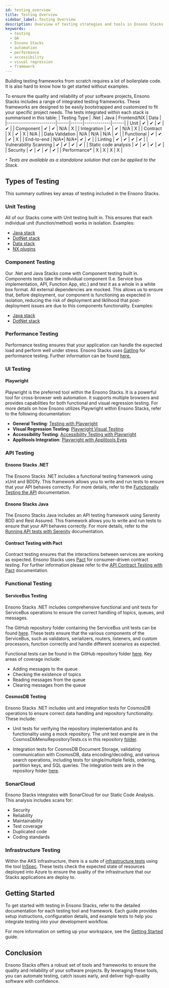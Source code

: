 ```yaml
---
id: testing_overview
title: Testing Overview
sidebar_label: Testing Overview
description: Overview of testing strategies and tools in Ensono Stacks
keywords:
  - testing
  - QA
  - Ensono Stacks
  - automation
  - performance
  - accessibility
  - visual regression
  - framework
---
```


Building testing frameworks from scratch requires a lot of boilerplate code. It is also hard to know how to get started without examples.

To ensure the quality and reliability of your software projects, Ensono Stacks includes a range of integrated testing frameworks. These frameworks are designed to be easily bootstrapped and customized to fit your specific project needs. The tests integrated within each stack is summarised in this table:
| Testing Type           | .Net | Java | Frontend/NX | Data |
|------------------------|------|------|-------------|------|
| Unit                   | ✔    | ✔    | ✔           | ✔    |
| Component              | ✔    | ✔    | N/A         | X     |
| Integration            | ✔    | ✔    | N/A         | X     |
| Contract               | X    | ✔     | X           | N/A   |
| Data Validation        | N/A  | N/A   | N/A         | ✔     |
| Functional             | ✔    | ✔    | ✔           | X     |
| End-to-end             | N/A*| N/A*| ✔           | ✔    |
| Linting                | ✔    | ✔    | ✔           | ✔    |
| Vulnerability Scanning | ✔    | ✔    | ✔           | ✔    |
| Static code analysis   | ✔    | ✔    | ✔           | ✔    |
| Security               | ✔    | ✔    | ✔           | ✔    |
| Performance*         | X    | X     | X           | X     |

`*` _Tests are available as a standalone solution that can be applied to the Stack._

## Types of Testing

This summary outlines key areas of testing included in the Ensono Stacks.

### Unit Testing
All of our Stacks come with Unit testing built in. This ensures that each individual unit (function/method) works in isolation.
Examples:
- [Java stack](https://github.com/Ensono/stacks-java/blob/master/java/src/test/java/com/amido/stacks/workloads/menu/api/v1/CategoryControllerTest.java)
- [DotNet stack](https://github.com/Ensono/stacks-dotnet/tree/master/src/cqrs/src/api/xxENSONOxx.xxSTACKSxx.API.UnitTests)
- [Data stack](https://github.com/Ensono/stacks-data/tree/main/tests/unit)
- [NX plugins](https://github.com/Ensono/stacks-nx-plugins/blob/main/e2e/rest-client-e2e/tests/rest-client.spec.ts)

### Component Testing
Our .Net and Java Stacks come with Component testing built in. Components tests take the individual component (I.e. Service bus implementation, API, Function App, etc.) and test it as a whole in a white box format. All external dependencies are mocked.
This allows us to ensure that, before deployment, our component is functioning as expected in isolation, reducing the risk of deployment and liklihood that post-deployment issues are due to this components functionality.
Examples:
- [Java stack](https://github.com/Ensono/stacks-java/blob/master/java/src/test/java/com/amido/stacks/workloads/actuator/ActuatorTest.java)
- [DotNet stack](https://github.com/Ensono/stacks-dotnet/tree/master/src/cqrs/src/api/xxENSONOxx.xxSTACKSxx.API.ComponentTests)


### Performance Testing

Performance testing ensures that your application can handle the expected load and perform well under stress. Ensono Stacks uses [Gatling](https://gatling.io/) for performance testing.  Further information can be found [here.](./performance_testing_gatling.md)

### UI Testing

#### Playwright

Playwright is the preferred tool within the Ensono Stacks.  It is a powerful tool for cross-browser web automation. It supports multiple browsers and provides capabilities for both functional and visual regression testing.  For more details on how Ensono utilizes Playwright within Ensono Stacks, refer to the following documentation:

- **General Testing**: [Testing with Playwright](./testing_in_nx/playwright_nx.md)
- **Visual Regression Testing**: [Playwright Visual Testing](./testing_in_nx/playwright_visual_testing.md)
- **Accessibility Testing**: [Accessibility Testing with Playwright](./testing_in_nx/playwright_accessibility_testing.md)
- **Applitools Integration**: [Playwright with Applitools Eyes](./testing_in_nx/playwright_visual_testing_applitools.md)

### API Testing

#### Ensono Stacks .NET

The Ensono Stacks .NET includes a functional testing framework using xUnit and BDDfy. This framework allows you to write and run tests to ensure that your API behaves correctly. For more details, refer to the [Functionally Testing the API](../workloads/azure/backend/netcore/testing/functional_testing_netcore.md) documentation.

#### Ensono Stacks Java

The Ensono Stacks Java includes an API testing framework using Serenity BDD and Rest Assured. This framework allows you to write and run tests to ensure that your API behaves correctly. For more details, refer to the [Running API tests with Serenity](../workloads/azure/backend/java/testing/execute_serenity_api_tests.md) documentation.

#### Contract Testing with Pact

Contract testing ensures that the interactions between services are working as expected. Ensono Stacks uses [Pact](https://docs.pact.io/) for consumer-driven contract testing.  For further information please refer to the [API Contract Testing with Pact](./contract_testing_pact.md) documentation.

### Functional Testing
#### ServiceBus Testing

Ensono Stacks .NET includes comprehensive functional and unit tests for ServiceBus operations to ensure the correct handling of topics, queues, and messages.  

The GitHub repository folder containing the ServiceBus unit tests can be found [here](https://github.com/Ensono/stacks-dotnet/tree/master/src/shared/xxENSONOxx.xxSTACKSxx.Shared.Messaging.Azure.ServiceBus.Tests).  These tests ensure that the various components of the ServiceBus, such as validators, serializers, routers, listeners, and custom processors, function correctly and handle different scenarios as expected.

Functional tests can be found in the GitHub repository folder [here](https://github.com/Ensono/stacks-dotnet/tree/master/src/func-cosmosdb-worker/src/tests/Functional/xxENSONOxx.xxSTACKSxx.Worker.FunctionalTests/Tests).  Key areas of coverage include:

- Adding messages to the queue
- Checking the existence of topics
- Reading messages from the queue
- Clearing messages from the queue

#### CosmosDB Testing

Ensono Stacks .NET includes unit and integration tests for CosmosDB operations to ensure correct data handling and repository functionality. These include:

- Unit tests for verifying the repository implementation and its functionality using a mock repository.  The unit test example are in the CosmosDbMenuRepositoryTests.cs in this repository [folder](https://github.com/Ensono/stacks-dotnet/blob/master/src/cqrs/src/api/xxENSONOxx.xxSTACKSxx.Infrastructure.UnitTests/). 

- Integration tests for CosmosDB Document Storage, validating communication with CosmosDB, data encoding/decoding, and various search operations, including tests for single/multiple fields, ordering, partition keys, and SQL queries.  The integration tests are in the repository folder [here](https://github.com/Ensono/stacks-dotnet/tree/master/src/cqrs/src/api/xxENSONOxx.xxSTACKSxx.Infrastructure.IntegrationTests/CosmosDb/Integration). 

### SonarCloud
Ensono Stacks integrates with SonarCloud for our Static Code Analysis. This analysis includes scans for:
- Security
- Reliability
- Maintainability
- Test coverage
- Duplicated code
- Coding standards

### Infrastructure Testing
Within the AKS infrastructure, there is a suite of [infrastructure tests](https://github.com/Ensono/stacks-infrastructure-aks/tree/master/deploy/tests) using the tool [InSpec](https://github.com/inspec/inspec). These tests check the expected state of resources deployed into Azure to ensure the quality of the infrastructure that our Stacks applications are deploy to.

## Getting Started

To get started with testing in Ensono Stacks, refer to the detailed documentation for each testing tool and framework. Each guide provides setup instructions, configuration details, and example tests to help you integrate testing into your development workflow.

For more information on setting up your workspace, see the [Getting Started](../getting_started/setup.md) guide.

## Conclusion

Ensono Stacks offers a robust set of tools and frameworks to ensure the quality and reliability of your software projects. By leveraging these tools, you can automate testing, catch issues early, and deliver high-quality software with confidence.